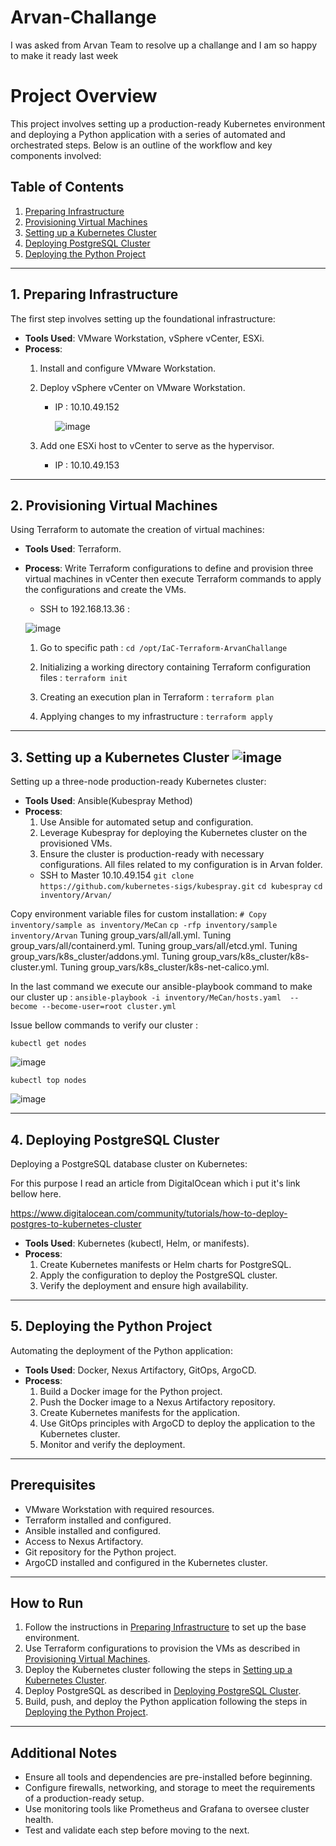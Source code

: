 # Arvan-Challange

I was asked from Arvan Team to resolve up a challange and I am so happy to make it ready last week

# Project Overview

This project involves setting up a production-ready Kubernetes environment and deploying a Python application with a series of automated and orchestrated steps. Below is an outline of the workflow and key components involved:

## Table of Contents
1. [Preparing Infrastructure](#1-preparing-infrastructure)
2. [Provisioning Virtual Machines](#2-provisioning-virtual-machines)
3. [Setting up a Kubernetes Cluster](#3-setting-up-a-kubernetes-cluster)
4. [Deploying PostgreSQL Cluster](#4-deploying-postgresql-cluster)
5. [Deploying the Python Project](#5-deploying-the-python-project)

---

## 1. Preparing Infrastructure

The first step involves setting up the foundational infrastructure:
- **Tools Used**: VMware Workstation, vSphere vCenter, ESXi.
- **Process**:
  1. Install and configure VMware Workstation.
  2. Deploy vSphere vCenter on VMware Workstation.
     * IP : 10.10.49.152
       
       ![image](https://github.com/user-attachments/assets/af2e5df3-a806-427f-aec3-2f93596cbbf9)

  4. Add one ESXi host to vCenter to serve as the hypervisor.
     * IP : 10.10.49.153

---

## 2. Provisioning Virtual Machines

Using Terraform to automate the creation of virtual machines:
- **Tools Used**: Terraform.
- **Process**:
 Write Terraform configurations to define and provision three virtual machines in vCenter then execute Terraform commands to apply the configurations and create the VMs.

  * SSH to 192.168.13.36 :
  
  ![image](https://github.com/user-attachments/assets/30226871-0f94-40e7-9c8f-b35810a69c65)

  1. Go to specific path :
  `cd /opt/IaC-Terraform-ArvanChallange`

  2. Initializing a working directory containing Terraform configuration files :
  `terraform init`

  3.  Creating an execution plan in Terraform :
   `terraform plan`

  4. Applying changes to my infrastructure :
  `terraform apply`

---

## 3. Setting up a Kubernetes Cluster ![image](https://github.com/user-attachments/assets/af8ec33a-fb05-4a28-95b7-417f029dec8f)


Setting up a three-node production-ready Kubernetes cluster:
- **Tools Used**: Ansible(Kubespray Method)
- **Process**:
  1. Use Ansible for automated setup and configuration.
  2. Leverage Kubespray for deploying the Kubernetes cluster on the provisioned VMs.
  3. Ensure the cluster is production-ready with necessary configurations.
     All files related to my configuration is in Arvan folder.
  * SSH to Master 10.10.49.154
 `git clone https://github.com/kubernetes-sigs/kubespray.git`
 `cd kubespray`
 `cd inventory/Arvan/`

Copy environment variable files for custom installation:
  `# Copy inventory/sample as inventory/MeCan`
   `cp -rfp inventory/sample inventory/Arvan`
Tuning group_vars/all/all.yml.
Tuning group_vars/all/containerd.yml.
Tuning group_vars/all/etcd.yml.
Tuning group_vars/k8s_cluster/addons.yml.
Tuning group_vars/k8s_cluster/k8s-cluster.yml.
Tuning group_vars/k8s_cluster/k8s-net-calico.yml.

In the last command we execute our ansible-playbook command to make our cluster up :
  `ansible-playbook -i inventory/MeCan/hosts.yaml  --become --become-user=root cluster.yml`

Issue bellow commands to verify our cluster : 

  `kubectl get nodes`
  
  ![image](https://github.com/user-attachments/assets/773f9757-fd20-4544-88ff-31a61750da4a)
  
  `kubectl top nodes`
  
  ![image](https://github.com/user-attachments/assets/374e468b-a264-4a4d-bd4d-3741a723a004)

---

## 4. Deploying PostgreSQL Cluster

Deploying a PostgreSQL database cluster on Kubernetes:

For this purpose I read an article from DigitalOcean which i put it's link bellow here.

  https://www.digitalocean.com/community/tutorials/how-to-deploy-postgres-to-kubernetes-cluster
- **Tools Used**: Kubernetes (kubectl, Helm, or manifests).
- **Process**:
  1. Create Kubernetes manifests or Helm charts for PostgreSQL.
  2. Apply the configuration to deploy the PostgreSQL cluster.
  3. Verify the deployment and ensure high availability.

---

## 5. Deploying the Python Project

Automating the deployment of the Python application:
- **Tools Used**: Docker, Nexus Artifactory, GitOps, ArgoCD.
- **Process**:
  1. Build a Docker image for the Python project.
  2. Push the Docker image to a Nexus Artifactory repository.
  3. Create Kubernetes manifests for the application.
  4. Use GitOps principles with ArgoCD to deploy the application to the Kubernetes cluster.
  5. Monitor and verify the deployment.

---

## Prerequisites

- VMware Workstation with required resources.
- Terraform installed and configured.
- Ansible installed and configured.
- Access to Nexus Artifactory.
- Git repository for the Python project.
- ArgoCD installed and configured in the Kubernetes cluster.

---

## How to Run

1. Follow the instructions in [Preparing Infrastructure](#1-preparing-infrastructure) to set up the base environment.
2. Use Terraform configurations to provision the VMs as described in [Provisioning Virtual Machines](#2-provisioning-virtual-machines).
3. Deploy the Kubernetes cluster following the steps in [Setting up a Kubernetes Cluster](#3-setting-up-a-kubernetes-cluster).
4. Deploy PostgreSQL as described in [Deploying PostgreSQL Cluster](#4-deploying-postgresql-cluster).
5. Build, push, and deploy the Python application following the steps in [Deploying the Python Project](#5-deploying-the-python-project).

---

## Additional Notes

- Ensure all tools and dependencies are pre-installed before beginning.
- Configure firewalls, networking, and storage to meet the requirements of a production-ready setup.
- Use monitoring tools like Prometheus and Grafana to oversee cluster health.
- Test and validate each step before moving to the next.



